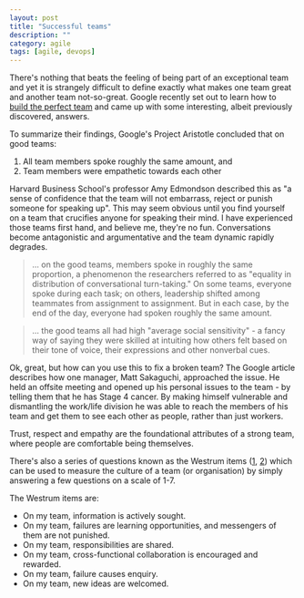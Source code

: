 ```yaml
---
layout: post
title: "Successful teams"
description: ""
category: agile
tags: [agile, devops]
---
```


There's nothing that beats the feeling of being part of an exceptional team and yet it is strangely difficult to define exactly what makes one team great and another team not-so-great. Google recently set out to learn how to [build the perfect team][1] and came up with some interesting, albeit previously discovered, answers.

To summarize their findings, Google's Project Aristotle concluded that on good teams:

1. All team members spoke roughly the same amount, and
1. Team members were empathetic towards each other

Harvard Business School's professor Amy Edmondson described this as "a sense of confidence that the team will not embarrass, reject or punish someone for speaking up".  This may seem obvious until you find yourself on a team that crucifies anyone for speaking their mind.  I have experienced those teams first hand, and believe me, they're no fun.  Conversations become antagonistic and argumentative and the team dynamic rapidly degrades.

> ... on the good teams, members spoke in roughly the same proportion, a phenomenon the researchers referred to as "equality in distribution of conversational turn-taking." 
> On some teams, everyone spoke during each task; on others, leadership shifted among teammates from assignment to assignment. But in each case, by the end of the day, 
> everyone had spoken roughly the same amount. 

> ... the good teams all had high "average social sensitivity" - a fancy way of saying they were skilled at intuiting how others felt based on their tone of voice, their 
> expressions and other nonverbal cues.

Ok, great, but how can you use this to fix a broken team?  The Google article describes how one manager, Matt Sakaguchi, approached the issue. He held an offsite meeting and opened up his personal issues to the team - by telling them that he has Stage 4 cancer.  By making himself vulnerable and dismantling the work/life division he was able to reach the members of his team and get them to see each other as people, rather than just workers.

Trust, respect and empathy are the foundational attributes of a strong team, where people are comfortable being themselves.

There's also a series of questions known as the Westrum items ([1][2], [2][3]) which can be used to measure the culture of a team (or organisation) by simply answering a few questions on a scale of 1-7.

The Westrum items are: 

* On my team, information is actively sought.
* On my team, failures are learning opportunities, and messengers of them are not punished.
* On my team, responsibilities are shared.
* On my team, cross-functional collaboration is encouraged and rewarded.
* On my team, failure causes enquiry.
* On my team, new ideas are welcomed.

[1]: http://www.nytimes.com/2016/02/28/magazine/what-google-learned-from-its-quest-to-build-the-perfect-team.html "Build the perfect team"
[2]: http://devopsenterprise.io/media/DOES_forum_metrics_102015.pdf "DevOps Metrics"
[3]: http://www.ncbi.nlm.nih.gov/pmc/articles/PMC1765804/pdf/v013p0ii22.pdf "Westrum Items"
